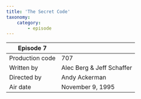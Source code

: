 ```yaml
---
title: 'The Secret Code'
taxonomy:
    category:
        - episode
---
```


| Episode 7 | |
|-----------------|--------------------------------|
| Production code | 707                            |
| Written by      | Alec Berg & Jeff Schaffer |
| Directed by     | Andy Ackerman                   |
| Air date        | November 9, 1995                   |
